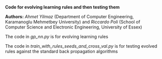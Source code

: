 **Code for evolving learning rules and then testing them**

**Authors:** _Ahmet Yilmaz_ (Department of Computer Engineering, Karamanoglu Mehmetbey University) and _Riccardo Poli_ (School of Computer Science and Electronic Engineering, University of Essex)

The code in _gp_nn.py_ is for evolving learning rules

The code in _train_with_rules_seeds_and_cross_val.py_ is for testing evolved rules against the standard back propagation algorithms
